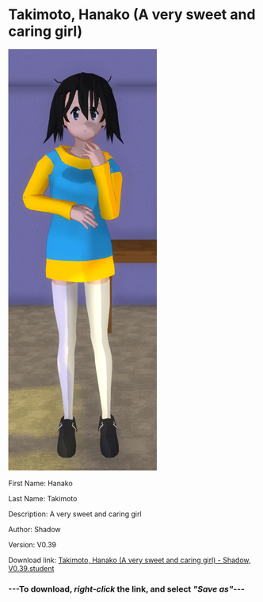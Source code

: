 # Takimoto, Hanako (A very sweet and caring girl)

<img src = "https://raw.githubusercontent.com/Arbiter1223/Daigaku-Gurashi-Custom-Students/master/Students/Files/Takimoto%2C%20Hanako%20(A%20very%20sweet%20and%20caring%20girl).png">

First Name: Hanako

Last Name: Takimoto

Description: A very sweet and caring girl

Author: Shadow

Version: V0.39

Download link: <a href="https://raw.githubusercontent.com/Arbiter1223/Daigaku-Gurashi-Custom-Students/master/Students/Files/Takimoto%2C%20Hanako%20(A%20very%20sweet%20and%20caring%20girl)%20-%20Shadow%2C%20V0.39.student">Takimoto, Hanako (A very sweet and caring girl) - Shadow, V0.39.student</a>

### ---**To download, _right-click_ the link, and select _"Save as"_**---
